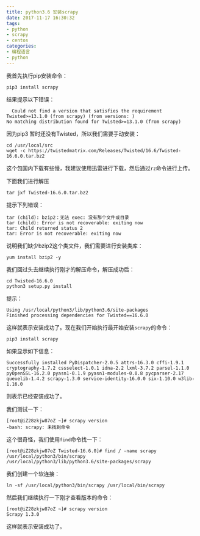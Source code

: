```yaml
---
title: python3.6 安装scrapy
date: 2017-11-17 16:30:32
tags:
- python
- scrapy
- centos
categories:
- 编程语言
- python
---
```

我首先执行pip安装命令：

````shell
pip3 install scrapy
````

结果提示以下错误：

````shell
  Could not find a version that satisfies the requirement Twisted>=13.1.0 (from scrapy) (from versions: )
No matching distribution found for Twisted>=13.1.0 (from scrapy)
````

因为pip3 暂时还没有Twisted，所以我们需要手动安装：

````shell
cd /usr/local/src
wget -c https://twistedmatrix.com/Releases/Twisted/16.6/Twisted-16.6.0.tar.bz2
````

这个包国内下载有些慢，我建议使用迅雷进行下载，然后通过`rz`命令进行上传。


下面我们进行解压

````shell
tar jxf Twisted-16.6.0.tar.bz2
````

提示下列错误：

````shell
tar (child): bzip2：无法 exec: 没有那个文件或目录
tar (child): Error is not recoverable: exiting now
tar: Child returned status 2
tar: Error is not recoverable: exiting now
````

说明我们缺少bzip2这个类文件，我们需要进行安装类库：

````shell
yum install bzip2 -y
````

我们回过头去继续执行刚才的解压命令，解压成功后：

```shell
cd Twisted-16.6.0
python3 setup.py install
````

提示：

````shell
Using /usr/local/python3/lib/python3.6/site-packages
Finished processing dependencies for Twisted==16.6.0
````

这样就表示安装成功了。现在我们开始执行最开始安装`scrapy`的命令：

````shell
pip3 install scrapy
````

如果显示如下信息：

```shell
Successfully installed PyDispatcher-2.0.5 attrs-16.3.0 cffi-1.9.1 cryptography-1.7.2 cssselect-1.0.1 idna-2.2 lxml-3.7.2 parsel-1.1.0 pyOpenSSL-16.2.0 pyasn1-0.1.9 pyasn1-modules-0.0.8 pycparser-2.17 queuelib-1.4.2 scrapy-1.3.0 service-identity-16.0.0 six-1.10.0 w3lib-1.16.0
```

则表示已经安装成功了。

我们测试一下：

````shell
[root@iZ28zkjw87oZ ~]# scrapy version
-bash: scrapy: 未找到命令
````

这个很奇怪，我们使用`find`命令找一下：

````shell
[root@iZ28zkjw87oZ Twisted-16.6.0]# find / -name scrapy
/usr/local/python3/bin/scrapy
/usr/local/python3/lib/python3.6/site-packages/scrapy
````

我们创建一个软连接：

````shell
ln -sf /usr/local/python3/bin/scrapy /usr/local/bin/scrapy
````

然后我们继续执行一下刚才查看版本的命令：

````shell
[root@iZ28zkjw87oZ ~]# scrapy version
Scrapy 1.3.0
````

这样就表示安装成功了。

